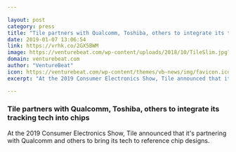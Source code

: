 ```yaml
---

layout: post
category: press
title: "Tile partners with Qualcomm, Toshiba, others to integrate its tracking tech into chips"
date: 2019-01-07 13:06:54
link: https://vrhk.co/2GX5BWM
image: https://venturebeat.com/wp-content/uploads/2018/10/TileSlim.jpg?fit=1500%2C1000&strip=all
domain: venturebeat.com
author: "VentureBeat"
icon: https://venturebeat.com/wp-content/themes/vb-news/img/favicon.ico
excerpt: "At the 2019 Consumer Electronics Show, Tile announced that it's partnering with Qualcomm and others to bring its tech to reference chip designs."

---
```


### Tile partners with Qualcomm, Toshiba, others to integrate its tracking tech into chips

At the 2019 Consumer Electronics Show, Tile announced that it's partnering with Qualcomm and others to bring its tech to reference chip designs.